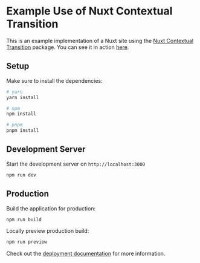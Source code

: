 # Example Use of Nuxt Contextual Transition

This is an example implementation of a Nuxt site using the [Nuxt Contextual Transition](https://github.com/beepy/nuxt-contextual-transition) package. You can see it in action [here](https://beepy.github.io/example-use-of-nuxt-contextual-transition/).

## Setup

Make sure to install the dependencies:

```bash
# yarn
yarn install

# npm
npm install

# pnpm
pnpm install
```

## Development Server

Start the development server on `http://localhost:3000`

```bash
npm run dev
```

## Production

Build the application for production:

```bash
npm run build
```

Locally preview production build:

```bash
npm run preview
```

Check out the [deployment documentation](https://nuxt.com/docs/getting-started/deployment) for more information.
